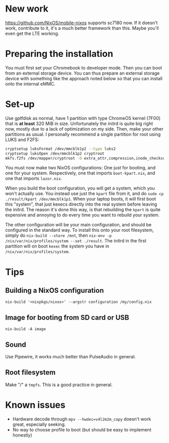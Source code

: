 # New work

https://github.com/NixOS/mobile-nixos supports sc7180 now.
If it doesn't work, contribute to it, it's a much better framework than this.
Maybe you'll even get the LTE working.

# Preparing the installation

You must first set your Chromebook to developer mode. Then you can boot
from an external storage device. You can thus prepare an external storage
device with something like the approach noted below so that you can
install onto the internal eMMC.

# Set-up

Use gptfdisk as normal, have 1 partition with type ChromeOS kernel (7F00) that is
**at least** 320 MiB in size. Unfortunately the initrd is quite big right now,
mostly due to a lack of optimization on my side.
Then, make your other partitions as usual.
I personally recommend a single partition for root using LUKS and F2FS:
```bash
cryptsetup luksFormat /dev/mmcblk1p2 --type luks2
cryptsetup luksOpen /dev/mmcblk1p2 cryptroot
mkfs.f2fs /dev/mapper/cryptroot -O extra_attr,compression,inode_checksum,sb_checksum
```

You must now make two NixOS configurations: One just for booting, and one for
your system. Respectively, one that imports `boot-kpart.nix`, and one that
imports `lazor.nix`.

When you build the boot configuration, you will get a system, which you won't
actually use. You instead use just the `kpart` file from it, and do
`sudo cp ./result/kpart /dev/mmcblk1p1`. When your laptop boots,
it will first boot this "system", that just kexecs directly into the real
system before leaving the initrd. The reason it's done this way, is
that rebuilding the `kpart` is quite expensive and annoying to do every time
you want to rebuild your system.

The other configuration will be your main configuration,
and should be configured in the standard way.
To install this onto your root filesystem, simply do
`nix-build --store /mnt`, then `nix-env -p /nix/var/nix/profiles/system --set ./result`.
The initrd in the first partition will on boot `kexec` the system you have in
`/nix/var/nix/profiles/system`.

# Tips

## Building a NixOS configuration

`nix-build '<nixpkgs/nixos>' --argstr configuration /my/config.nix`

## Image for booting from SD card or USB

`nix-build -A image`

## Sound

Use Pipewire, it works much better than PulseAudio in general.

## Root filesystem

Make "/" a `tmpfs`. This is a good practice in general.

# Known issues

- Hardware decode through `mpv --hwdec=v4l2m2m_copy` doesn't work great,
  especially seeking.
- No way to choose profile to boot (but should be easy to implement honestly)
